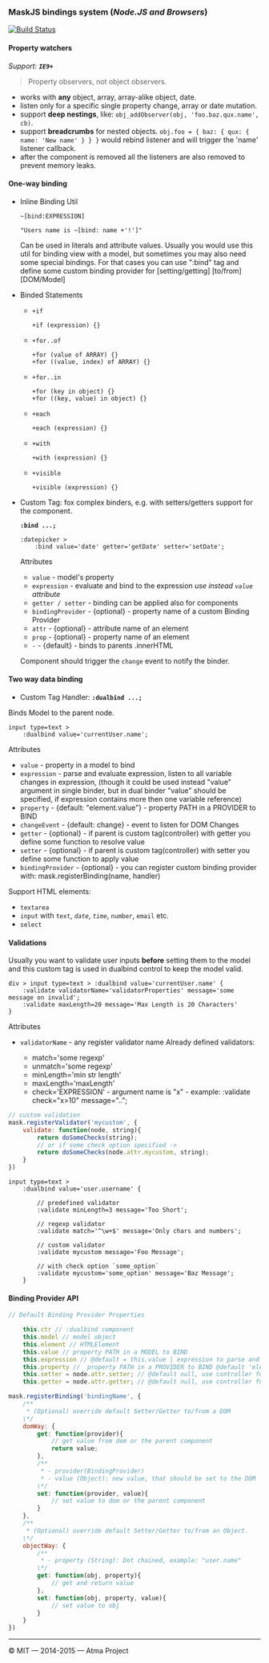 ### MaskJS bindings system (_Node.JS and Browsers_)

[![Build Status](https://travis-ci.org/atmajs/mask-binding.png?branch=master)](https://travis-ci.org/atmajs/mask-binding)

#### Property watchers

_Support: **`IE9+`**_

> Property observers, not object observers.

- works with **any** object, array, array-alike object, date.
- listen only for a specific single property change, array or date mutation.
- support **deep nestings**, like: `obj_addObserver(obj, 'foo.baz.qux.name', cb)`.
- support **breadcrumbs** for nested objects. `obj.foo = { baz: { qux: { name: 'New name' } } }` would
rebind listener and will trigger the 'name' listener callback.
- after the component is removed all the listeners are also removed to prevent memory leaks.


#### One-way binding

- Inline Binding Util

	```mask
	~[bind:EXPRESSION]
	```
	
	```mask
	"Users name is ~[bind: name +'!']"
	```
	
	Can be used in literals and attribute values. Usually you would use this util for binding view with a model,
	but sometimes you may also need some special bindings. For that cases you can use ":bind" tag and define some custom binding provider
	for [setting/getting] [to/from] [DOM/Model]

- Binded Statements
	- `+if`
	
		```mask
		+if (expression) {}
		```
	- `+for..of`
	
		```mask
		+for (value of ARRAY) {}
		+for ((value, index) of ARRAY) {}
		```
	- `+for..in`
	
		```mask
		+for (key in object) {}
		+for ((key, value) in object) {}
		```
	- `+each`
	
		```mask
		+each (expression) {}
		```
	- `+with`
	
		```mask
		+with (expression) {}
		```
	- `+visible`
	
		```mask
		+visible (expression) {}
		```
		
- Custom Tag: fox complex binders, e.g. with setters/getters support for the component.

	**`:bind ...;`**
	
	```mask
	:datepicker >
		:bind value='date' getter='getDate' setter='setDate';
	```
		
	Attributes
	- `value` - model's property
	- `expression` - evaluate and bind to the expression _use instead `value` attribute_
	- `getter / setter` - binding can be applied also for components
	- `bindingProvider` - {optional} - property name of a custom Binding Provider
	- `attr` - {optional} - attribute name of an element
	- `prop` - {optional} - property name of an element
	- `-` - {default} - binds to parents .innerHTML

	Component should trigger the `change` event to notify the binder.

#### Two way data binding

- Custom Tag Handler: **``` :dualbind ...; ```**

Binds Model to the parent node.

```mask
input type=text >
	:dualbind value='currentUser.name';
```

Attributes

- ```value``` - property in a model to bind
- ```expression``` - parse and evaluate expression, listen to all variable changes in expression, (though it could be used instead "value" argument in single binder, but in dual binder "value" should be specified, if expression contains more then one variable reference)
- ```property``` - {default: "element.value"} - property PATH in a PROVIDER to BIND
- ```changeEvent``` - {default: change} - event to listen for DOM Changes
- ```getter``` - {optional} - if parent is custom tag(controller) with getter you define some function to resolve value
- ```setter``` - {optional} - if parent is custom tag(controller) with setter you define some function to apply value
- ```bindingProvider``` - {optional} - you can register custom binding provider with: mask.registerBinding(name, handler)
	
Support HTML elements:
- `textarea`
- `input` with `text`, *`date`*, *`time`*, `number`, `email` etc.
- `select`

#### Validations

Usually you want to validate user inputs **before** setting them to the model and this custom tag is used in dualbind control to keep the model valid.
	
```mask
div > input type=text > :dualbind value='currentUser.name' {
	:validate validatorName='validatorProperties' message='some message on invalid';
	:validate maxLength=20 message='Max Length is 20 Characters'
}
```

Attributes

	
- ```validatorName``` - any register validator name
	Already defined validators:
	
	- match='some regexp'
	- unmatch='some regexp'
	- minLength='min str length'
	- maxLength='maxLength'
	- check='EXPRESSION' - argument name is "x" - example: :validate check="x>10" message="..";


```javascript
// custom validation
mask.registerValidator('mycustom', {
	validate: function(node, string){
		return doSomeChecks(string);
		// or if some check option specified ->
		return doSomeChecks(node.attr.mycustom, string);
	}
})
```

```mask
input type=text >
	:dualbind value='user.username' {
	
		// predefined validator
		:validate minLength=3 message='Too Short';
		
		// regexp validator
		:validate match='^\w+$' message='Only chars and numbers';
		
		// custom validator
		:validate mycustom message='Foo Message';
		
		// with check option `some_option`
		:validate mycustom='some_option' message='Baz Message';
	}
```

#### Binding Provider API
```javascript
// Default Binding Provider Properties

	this.ctr // :dualbind component
	this.model // model object
	this.element // HTMLElement
	this.value // property PATH in a MODEL to BIND
	this.expression // @default = this.value | expression to parse and evaluate
	this.property //  property PATH in a PROVIDER to BIND @default 'element.value' for dualbinder, OR 'element.innerHTML' for singlebinder
	this.setter = node.attr.setter; // @default null, use controller function as setter
	this.getter = node.attr.getter; // @default null, use controller function as getter
```

```javascript
mask.registerBinding('bindingName', {
	/**
	 * (Optional) override default Setter/Getter to/from a DOM
	\*/
	domWay: {
		get: function(provider){
			// get value from dom or the parent component
			return value;
		},
		/**
		 * - provider(BindingProvider)
		 * - value (Object): new value, that should be set to the DOM
		\*/
		set: function(provider, value){
			// set value to dom or the parent component
		}
	},
	/**
	 * (Optional) override default Setter/Getter to/from an Object.
	\*/
	objectWay: {
		/**
		 * - property (String): Dot chained, example: "user.name"
		\*/
		get: function(obj, property){
			// get and return value
		},
		set: function(obj, property, value){
			// set value to obj
		}
	}
})
```


----
:copyright: MIT — 2014-2015 — Atma Project